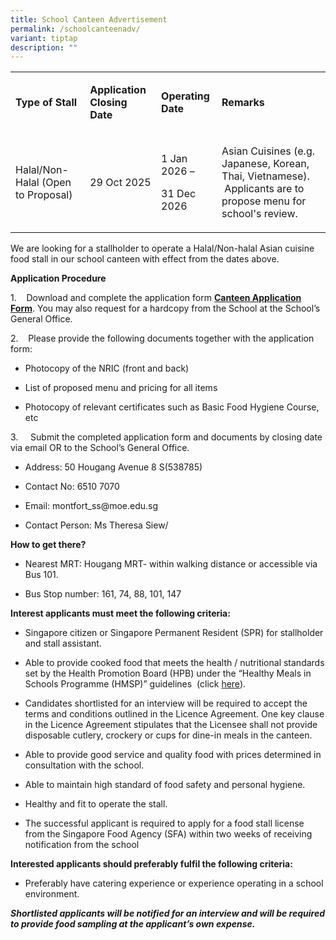 ```yaml
---
title: School Canteen Advertisement
permalink: /schoolcanteenadv/
variant: tiptap
description: ""
---
```

<table style="minWidth: 100px">
<colgroup>
<col>
<col>
<col>
<col>
</colgroup>
<tbody>
<tr>
<td rowspan="1" colspan="1">
<p><strong>Type of Stall</strong>
</p>
</td>
<td rowspan="1" colspan="1">
<p><strong>Application Closing Date</strong>
</p>
</td>
<td rowspan="1" colspan="1">
<p><strong>Operating Date</strong>
</p>
</td>
<td rowspan="1" colspan="1">
<p><strong>Remarks</strong>
</p>
</td>
</tr>
<tr>
<td rowspan="1" colspan="1">
<p>Halal/Non-Halal&nbsp;(Open to Proposal)</p>
</td>
<td rowspan="1" colspan="1">
<p>29 Oct 2025</p>
</td>
<td rowspan="1" colspan="1">
<p>1 Jan 2026 –</p>
<p>31 Dec 2026</p>
</td>
<td rowspan="1" colspan="1">
<p>Asian Cuisines (e.g. Japanese, Korean, Thai, Vietnamese). &nbsp;Applicants
are to propose menu for school's review.</p>
</td>
</tr>
</tbody>
</table>
<p></p>
<p>We are looking for a stallholder to operate a Halal/Non-halal Asian cuisine
food stall in our school canteen with effect from the dates above.</p>
<p><strong>Application Procedure</strong>
</p>
<p>1.&nbsp;&nbsp;&nbsp; Download and complete the application form&nbsp;<strong><a href="/files/Application_for_Canteen_Stall_Stall_6__Halal_or_Non_Halal___Asian_Cuisine_.pdf" rel="noopener noreferrer nofollow" target="_blank">Canteen Application Form</a></strong>.
You may also request for a hardcopy from the School at the School’s General
Office. &nbsp;</p>
<p>2.&nbsp;&nbsp;&nbsp; Please provide the following documents together with
the application form:</p>
<ul data-tight="true" class="tight">
<li>
<p>Photocopy of the NRIC (front and back)</p>
</li>
<li>
<p>List of proposed menu and pricing for all items</p>
</li>
<li>
<p>Photocopy of relevant certificates such as Basic Food Hygiene Course,
etc</p>
</li>
</ul>
<p>3.&nbsp;&nbsp;&nbsp;&nbsp; Submit the completed application form and documents
by closing date via email OR to the School’s General Office.</p>
<ul data-tight="true" class="tight">
<li>
<p>Address: 50 Hougang Avenue 8 S(538785)</p>
</li>
<li>
<p>Contact No: 6510 7070</p>
</li>
<li>
<p>Email:&nbsp;<a rel="noopener noreferrer nofollow" target="_blank">montfort_ss@moe.edu.sg</a>
</p>
</li>
<li>
<p>Contact Person: Ms Theresa Siew/</p>
</li>
</ul>
<p><strong>How to get there?</strong>
</p>
<ul data-tight="true" class="tight">
<li>
<p>Nearest MRT: Hougang MRT- within walking distance or accessible via Bus
101.</p>
</li>
<li>
<p>Bus Stop number: 161, 74, 88, 101, 147</p>
</li>
</ul>
<p><strong>Interest applicants must meet the following criteria:</strong>
</p>
<ul data-tight="true" class="tight">
<li>
<p>Singapore citizen or Singapore Permanent Resident (SPR) for stallholder
and stall assistant.</p>
</li>
<li>
<p>Able to provide cooked food that meets the health / nutritional standards
set by the Health Promotion Board (HPB) under the “Healthy Meals in Schools
Programme (HMSP)” guidelines &nbsp;(click&nbsp;<a href="https://www.hpb.gov.sg/schools/school-programmes/healthy-meals-in-schools-programme" rel="noopener noreferrer nofollow" target="_blank">here</a>).</p>
</li>
<li>
<p>Candidates shortlisted for an interview will be required to accept the
terms and conditions outlined in the Licence Agreement. One key clause
in the Licence Agreement stipulates that the Licensee shall not provide
disposable cutlery, crockery or cups for dine-in meals in the canteen.</p>
</li>
<li>
<p>Able to provide good service and quality food with prices determined in
consultation with the school.</p>
</li>
<li>
<p>Able to maintain high standard of food safety and personal hygiene.</p>
</li>
<li>
<p>Healthy and fit to operate the stall.</p>
</li>
<li>
<p>The successful applicant is required to apply for a food stall license
from the Singapore Food Agency (SFA) within two weeks of receiving notification
from the school</p>
</li>
</ul>
<p><strong>Interested applicants should preferably fulfil the following criteria:</strong>
</p>
<ul data-tight="true" class="tight">
<li>
<p>Preferably have catering experience or experience operating in a school
environment.</p>
</li>
</ul>
<p><strong><em>Shortlisted applicants will be notified for an interview and will be required to provide food sampling at the applicant’s own expense.             </em></strong>
</p>
<p></p>